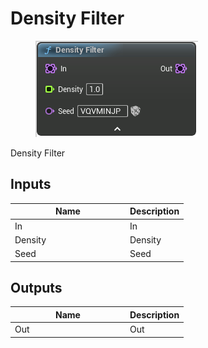 # Density Filter

<div align="left" data-full-width="false"><figure><img src="../../../.gitbook/assets/density_filter.png" alt=""><figcaption></figcaption></figure></div>

Density Filter

## Inputs

<table><thead><tr><th width="170">Name</th><th>Description</th></tr></thead><tbody><tr><td>In</td><td>In</td></tr><tr><td>Density</td><td>Density</td></tr><tr><td>Seed</td><td>Seed</td></tr></tbody></table>

## Outputs

<table><thead><tr><th width="170">Name</th><th>Description</th></tr></thead><tbody><tr><td>Out</td><td>Out</td></tr></tbody></table>
